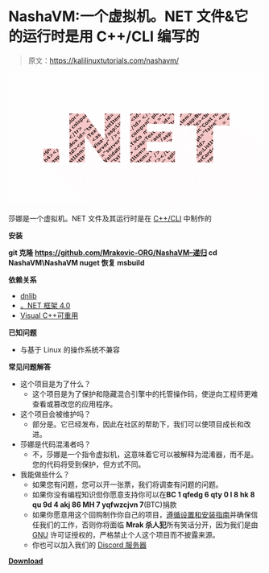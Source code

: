 # NashaVM:一个虚拟机。NET 文件&它的运行时是用 C++/CLI 编写的

> 原文：<https://kalilinuxtutorials.com/nashavm/>

[![NashaVM : A Virtual Machine For .NET Files & Its Runtime Was Made In C++/CLI](img//6d9303808333a4ece20c17675f5a8b12.png "NashaVM : A Virtual Machine For .NET Files & Its Runtime Was Made In C++/CLI")](https://1.bp.blogspot.com/-mSAKPzjHs8c/X5AKk_bRMfI/AAAAAAAAHz8/oaKWT-cNj5kXXxL1MConIRH6t3ozMhFKACLcBGAsYHQ/s728/net%25281%2529.png)

莎娜是一个虚拟机。NET 文件及其运行时是在 [C++/CLI](https://en.wikipedia.org/wiki/C%2B%2B/CLI) 中制作的

**安装**

**git 克隆 https://github.com/Mrakovic-ORG/NashaVM–递归
cd NashaVM\NashaVM
nuget 恢复
msbuild**

**依赖关系**

*   [dnlib](https://github.com/0xd4d/dnlib)
*   [。NET 框架 4.0](https://www.microsoft.com/pt-br/download/details.aspx?id=17851)
*   [Visual C++可重用](https://www.microsoft.com/en-us/download/details.aspx?id=48145)

**已知问题**

*   与基于 Linux 的操作系统不兼容

**常见问题解答**

*   这个项目是为了什么？
    *   这个项目是为了保护和隐藏混合引擎中的托管操作码，使逆向工程师更难查看或篡改您的应用程序。
*   这个项目会被维护吗？
    *   部分是。它已经发布，因此在社区的帮助下，我们可以使项目成长和改进。
*   莎娜是代码混淆者吗？
    *   不，莎娜是一个指令虚拟机，这意味着它可以被解释为混淆器，而不是。您的代码将受到保护，但方式不同。
*   我能做些什么？
    *   如果您有问题，您可以开一张票，我们将调查有问题的问题。
    *   如果你没有编程知识但你愿意支持你可以在**BC 1 qfedg 6 qty 0 l 8 hk 8 qu 9d 4 akj 86 MH 7 yqfwzcjvn 7**(BTC)捐款
    *   如果你愿意用这个回购制作你自己的项目，[遵循设置和安装指南](https://github.com/Mrakovic-ORG/NashaVM#Installation)并确保信任我们的工作，否则你将面临 **Mrak 杀人犯**所有笑话分开，因为我们是由 [GNU](https://github.com/Mrakovic-ORG/NashaVM/blob/master/LICENSE) 许可证授权的，严格禁止个人这个项目而不披露来源。
    *   你也可以加入我们的 [Discord 服务器](https://discord.gg/JhCWDF4)

[**Download**](https://github.com/Mrakovic-ORG/NashaVM)